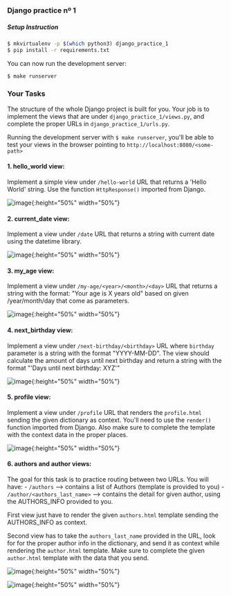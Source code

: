 ### Django practice nº 1


##### Setup Instruction

```bash
$ mkvirtualenv -p $(which python3) django_practice_1
$ pip install -r requirements.txt
```

You can now run the development server:

```bash
$ make runserver
```


### Your Tasks

The structure of the whole Django project is built for you. Your job is to implement the views that are under `django_practice_1/views.py`, and complete the proper URLs in `django_practice_1/urls.py`.

Running the development server with `$ make runserver`, you'll be able to test your views in the browser pointing to `http://localhost:8080/<some-path>`


#### 1. hello_world view:

Implement a simple view under `/hello-world` URL that returns a 'Hello World' string. Use the function `HttpResponse()` imported from Django.

![image](https://user-images.githubusercontent.com/2788551/39313217-de76c182-4947-11e8-8aa8-e69b4e817526.png){:height="50%" width="50%"}


#### 2. current_date view:

Implement a view under `/date` URL that returns a string with current date using the datetime library.

![image](https://user-images.githubusercontent.com/2788551/39313417-53b221e4-4948-11e8-943f-1042b21ad670.png){:height="50%" width="50%"}


#### 3. my_age view:

Implement a view under `/my-age/<year>/<month>/<day>` URL that returns a string with the format: "Your age is X years old" based on given /year/month/day that come as parameters.

![image](https://user-images.githubusercontent.com/2788551/39313575-bc4deb34-4948-11e8-81a4-85d681ec5bb7.png){:height="50%" width="50%"}


#### 4. next_birthday view:

Implement a view under `/next-birthday/<birthday>` URL where `birthday` parameter is a string with the format "YYYY-MM-DD". The view should calculate the amount of days until next birthday and return a string with the format "'Days until next birthday: XYZ'"

![image](https://user-images.githubusercontent.com/2788551/39313769-3019a1c0-4949-11e8-8688-6184cdbcf187.png){:height="50%" width="50%"}


#### 5. profile view:

Implement a view under `/profile` URL that renders the `profile.html` sending the given dictionary as context. You'll need to use the `render()` function imported from Django. Also make sure to complete the template with the context data in the proper places.

![image](https://user-images.githubusercontent.com/2788551/39314078-ce9bff0a-4949-11e8-9f71-87becbd3baae.png){:height="50%" width="50%"}


#### 6. authors and author views:

The goal for this task is to practice routing between two URLs.
You will have:
    - `/authors` --> contains a list of Authors (template is provided to you)
    - `/author/<authors_last_name>` --> contains the detail for given author, using the AUTHORS_INFO provided to you.

First view just have to render the given `authors.html` template sending the AUTHORS_INFO as context.

Second view has to take the `authors_last_name` provided in the URL, look for for the proper author info in the dictionary, and send it as context while rendering the `author.html` template. Make sure to complete the given `author.html` template with the data that you send.

![image](https://user-images.githubusercontent.com/2788551/39314260-3d6cd2f6-494a-11e8-9a05-7533868d64a4.png){:height="50%" width="50%"}

![image](https://user-images.githubusercontent.com/2788551/39314282-489c6718-494a-11e8-9734-9be58ea9807e.png){:height="50%" width="50%"}
